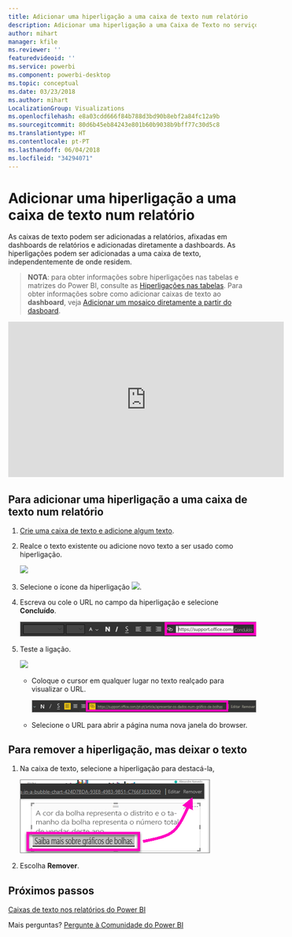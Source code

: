 ```yaml
---
title: Adicionar uma hiperligação a uma caixa de texto num relatório
description: Adicionar uma hiperligação a uma Caixa de Texto no serviço Power BI e no Power BI Desktop
author: mihart
manager: kfile
ms.reviewer: ''
featuredvideoid: ''
ms.service: powerbi
ms.component: powerbi-desktop
ms.topic: conceptual
ms.date: 03/23/2018
ms.author: mihart
LocalizationGroup: Visualizations
ms.openlocfilehash: e8a03cdd666f84b788d3bd90b8ebf2a84fc12a9b
ms.sourcegitcommit: 80d6b45eb84243e801b60b9038b9bff77c30d5c8
ms.translationtype: HT
ms.contentlocale: pt-PT
ms.lasthandoff: 06/04/2018
ms.locfileid: "34294071"
---
```

# <a name="add-a-hyperlink-to-a-text-box-in-a-report"></a>Adicionar uma hiperligação a uma caixa de texto num relatório
As caixas de texto podem ser adicionadas a relatórios, afixadas em dashboards de relatórios e adicionadas diretamente a dashboards. As hiperligações podem ser adicionadas a uma caixa de texto, independentemente de onde residem.  

> **NOTA**: para obter informações sobre hiperligações nas tabelas e matrizes do Power BI, consulte as [Hiperligações nas tabelas](power-bi-hyperlinks-in-tables.md). Para obter informações sobre como adicionar caixas de texto ao **dashboard**, veja [Adicionar um mosaico diretamente a partir do dasboard](service-dashboard-add-widget.md). 
> 
> 

<iframe width="560" height="315" src="https://www.youtube.com/embed/_3q6VEBhGew#t=0m55s" frameborder="0" allowfullscreen></iframe>


## <a name="to-add-a-hyperlink-to-a-text-box-in-a-report"></a>Para adicionar uma hiperligação a uma caixa de texto num relatório
1. [Crie uma caixa de texto e adicione algum texto](power-bi-reports-add-text-and-shapes.md). 
2. Realce o texto existente ou adicione novo texto a ser usado como hiperligação.
   
   ![](media/service-add-hyperlink-to-text-box/power-bi-hyperlink-new.png)
3. Selecione o ícone da hiperligação ![](media/service-add-hyperlink-to-text-box/power-bi-hyperlink-icon.png).
4. Escreva ou cole o URL no campo da hiperligação e selecione **Concluído**.
   
   ![](media/service-add-hyperlink-to-text-box/power-bi-add-link.png)
5. Teste a ligação.  
   
   ![](media/service-add-hyperlink-to-text-box/power-bi-test-link.png)
   
   * Coloque o cursor em qualquer lugar no texto realçado para visualizar o URL.  
     
      ![](media/service-add-hyperlink-to-text-box/power-bi-hyperlink-edit.png)
   * Selecione o URL para abrir a página numa nova janela do browser.

## <a name="to-remove-the-hyperlink-but-leave-the-text"></a>Para remover a hiperligação, mas deixar o texto
1. Na caixa de texto, selecione a hiperligação para destacá-la,
   
     ![](media/service-add-hyperlink-to-text-box/power-bi-hyperlink-remove.png)
2. Escolha **Remover**. 

## <a name="next-steps"></a>Próximos passos
[Caixas de texto nos relatórios do Power BI](power-bi-reports-add-text-and-shapes.md)

Mais perguntas? [Pergunte à Comunidade do Power BI](http://community.powerbi.com/)

